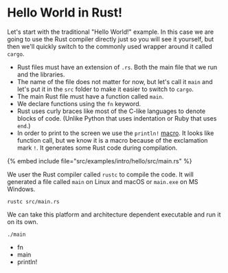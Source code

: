 # Hello World in Rust!

Let's start with the traditional "Hello World!" example. In this case we are going to use the Rust compiler directly just so you will see it yourself, but then we'll quickly switch to the commonly used wrapper around it called `cargo`.

* Rust files must have an extension of `.rs`. Both the main file that we run and the libraries.
* The name of the file does not matter for now, but let's call it `main` and let's put it in the `src` folder to make it easier to switch to `cargo`.
* The main Rust file must have a function called `main`.
* We declare functions using the `fn` keyword.
* Rust uses curly braces like most of the C-like languages to denote blocks of code. (Unlike Python that uses indentation or Ruby that uses `end`.)
* In order to print to the screen we use the `println!` [macro](https://doc.rust-lang.org/book/ch19-06-macros.html). It looks like function call, but we know it is a macro because of the exclamation mark `!`. It generates some Rust code during compilation.

{% embed include file="src/examples/intro/hello/src/main.rs" %}

We user the Rust compiler called `rustc` to compile the code. It will generated a file called `main` on Linux and macOS or `main.exe` on MS Windows.

```
rustc src/main.rs
```

We can take this platform and architecture dependent executable and run it on its own.

```
./main
```



* fn
* main
* println!



